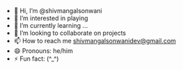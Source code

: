 - 👋 Hi, I’m @shivmangalsonwani
- 👀 I’m interested in playing
- 🌱 I’m currently learning ...
- 💞️ I’m looking to collaborate on projects
- 📫 How to reach me shivmangalsonwanidev@gmail.com
- 😄 Pronouns: he/him
- ⚡ Fun fact: (^_^)

<!---
shivmangalsonwani/shivmangalsonwani is a ✨ special ✨ repository because its `README.md` (this file) appears on your GitHub profile.
You can click the Preview link to take a look at your changes.
--->
